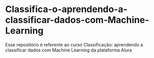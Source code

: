 # Classifica-o-aprendendo-a-classificar-dados-com-Machine-Learning
Esse repositório é referente ao curso Classificação: aprendendo a classificar dados com Machine Learning da plataforma Alura
